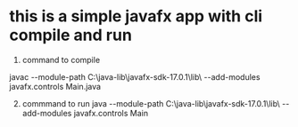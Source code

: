 # this is a simple javafx app with cli compile and run

1. command to compile

javac --module-path C:\java-lib\javafx-sdk-17.0.1\lib\ --add-modules javafx.controls Main.java

2. commmand to run
java --module-path C:\java-lib\javafx-sdk-17.0.1\lib\ --add-modules javafx.controls Main
